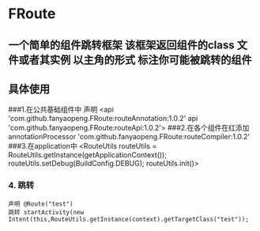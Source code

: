 # FRoute
## 一个简单的组件跳转框架 该框架返回组件的class 文件或者其实例  以主角的形式 标注你可能被跳转的组件 
## 具体使用 
 ###1.在公共基础组件中 声明
  <api 'com.github.fanyaopeng.FRoute:routeAnnotation:1.0.2'
  api 'com.github.fanyaopeng.FRoute:routeApi:1.0.2'>
 ###2.在各个组件在红添加
   annotationProcessor 'com.github.fanyaopeng.FRoute:routeCompiler:1.0.2'
 ###3.在application中
 <RouteUtils routeUtils = RouteUtils.getInstance(getApplicationContext());
  routeUtils.setDebug(BuildConfig.DEBUG);
  routeUtils.init()>
 ### 4. 跳转
    声明 @Route("test")
    跳转 startActivity(new Intent(this,RouteUtils.getInstance(context).getTargetClass("test"));
    
      
  
 
